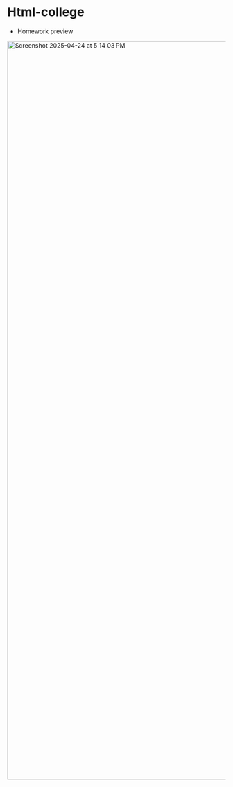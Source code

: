 # Html-college

- Homework preview 

<img width="1706" alt="Screenshot 2025-04-24 at 5 14 03 PM" src="https://gist.github.com/user-attachments/assets/933039f8-d3da-4768-98c8-103eb2637cd1" />

